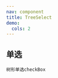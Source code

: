 ```yaml
---
nav: component
title: TreeSelect
demo:
  cols: 2
---
```

<!-- 通过 code 标签配置 -->

## 单选
<code src="./demo/TreeSelectSingle/checkBox.tsx">树形单选checkBox</code>
